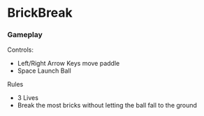 # BrickBreak

### Gameplay
Controls: 
- Left/Right Arrow Keys move paddle
- Space Launch Ball

Rules
- 3 Lives
- Break the most bricks without letting the ball fall to the ground